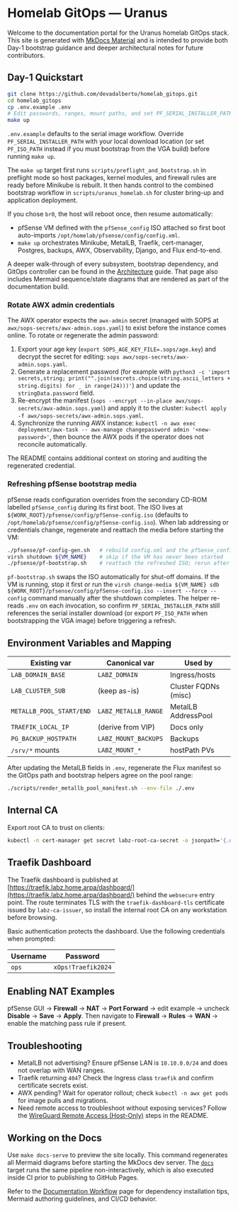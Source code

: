 # Homelab GitOps — Uranus

Welcome to the documentation portal for the Uranus homelab GitOps stack. This site is generated with [MkDocs Material](https://squidfunk.github.io/mkdocs-material/) and is intended to provide both Day-1 bootstrap guidance and deeper architectural notes for future contributors.

## Day-1 Quickstart

```bash
git clone https://github.com/devadalberto/homelab_gitops.git
cd homelab_gitops
cp .env.example .env
# Edit passwords, ranges, mount paths, and set PF_SERIAL_INSTALLER_PATH to the downloaded pfSense serial installer
make up
```

`.env.example` defaults to the serial image workflow. Override `PF_SERIAL_INSTALLER_PATH` with your local download location (or
set `PF_ISO_PATH` instead if you must bootstrap from the VGA build) before running `make up`.

The `make up` target first runs `scripts/preflight_and_bootstrap.sh` in preflight mode so host packages, kernel modules, and firewall rules are ready before Minikube is rebuilt. It then hands control to the combined bootstrap workflow in `scripts/uranus_homelab.sh` for cluster bring-up and application deployment.

If you chose `br0`, the host will reboot once, then resume automatically:
- pfSense VM defined with the `pfSense_config` ISO attached so first boot auto-imports `/opt/homelab/pfsense/config/config.xml`.
- `make up` orchestrates Minikube, MetalLB, Traefik, cert-manager, Postgres, backups, AWX, Observability, Django, and Flux end-to-end.

A deeper walk-through of every subsystem, bootstrap dependency, and GitOps controller can be found in the [Architecture](architecture.md) guide. That page also includes Mermaid sequence/state diagrams that are rendered as part of the documentation build.

### Rotate AWX admin credentials

The AWX operator expects the `awx-admin` secret (managed with SOPS at `awx/sops-secrets/awx-admin.sops.yaml`) to exist before the instance comes online. To rotate or regenerate the admin password:

1. Export your age key (`export SOPS_AGE_KEY_FILE=.sops/age.key`) and decrypt the secret for editing: `sops awx/sops-secrets/awx-admin.sops.yaml`.
2. Generate a replacement password (for example with `python3 -c 'import secrets,string; print("".join(secrets.choice(string.ascii_letters + string.digits) for _ in range(24)))'`) and update the `stringData.password` field.
3. Re-encrypt the manifest (`sops --encrypt --in-place awx/sops-secrets/awx-admin.sops.yaml`) and apply it to the cluster: `kubectl apply -f awx/sops-secrets/awx-admin.sops.yaml`.
4. Synchronize the running AWX instance: `kubectl -n awx exec deployment/awx-task -- awx-manage changepassword admin '<new-password>'`, then bounce the AWX pods if the operator does not reconcile automatically.

The README contains additional context on storing and auditing the regenerated credential.

### Refreshing pfSense bootstrap media

pfSense reads configuration overrides from the secondary CD-ROM labelled `pfSense_config` during its first boot. The ISO lives at `${WORK_ROOT}/pfsense/config/pfSense-config.iso` (defaults to `/opt/homelab/pfsense/config/pfSense-config.iso`). When lab addressing or credentials change, regenerate and reattach the media before starting the VM:

```bash
./pfsense/pf-config-gen.sh   # rebuild config.xml and the pfSense_config ISO (requires genisoimage or mkisofs)
virsh shutdown ${VM_NAME}    # skip if the VM has never been started
./pfsense/pf-bootstrap.sh    # reattach the refreshed ISO; rerun after edits to .env
```

`pf-bootstrap.sh` swaps the ISO automatically for shut-off domains. If the VM is running, stop it first or run the `virsh change-media ${VM_NAME} sdb ${WORK_ROOT}/pfsense/config/pfSense-config.iso --insert --force --config` command manually after the shutdown completes. The helper re-reads `.env` on each invocation, so confirm `PF_SERIAL_INSTALLER_PATH` still references the serial installer download (or export `PF_ISO_PATH` when bootstrapping the VGA image) before triggering a refresh.

## Environment Variables and Mapping

| Existing var            | Canonical var       | Used by              |
|------------------------ |-------------------- |--------------------- |
| `LAB_DOMAIN_BASE`       | `LABZ_DOMAIN`       | Ingress/hosts        |
| `LAB_CLUSTER_SUB`       | (keep as-is)        | Cluster FQDNs (misc) |
| `METALLB_POOL_START/END`| `LABZ_METALLB_RANGE`| MetalLB AddressPool  |
| `TRAEFIK_LOCAL_IP`      | (derive from VIP)   | Docs only            |
| `PG_BACKUP_HOSTPATH`    | `LABZ_MOUNT_BACKUPS`| Backups              |
| `/srv/*` mounts         | `LABZ_MOUNT_*`      | hostPath PVs         |

After updating the MetalLB fields in `.env`, regenerate the Flux manifest so the
GitOps path and bootstrap helpers agree on the pool range:

```bash
./scripts/render_metallb_pool_manifest.sh --env-file ./.env
```

## Internal CA

Export root CA to trust on clients:

```bash
kubectl -n cert-manager get secret labz-root-ca-secret -o jsonpath='{.data.ca\.crt}' | base64 -d > labz-root-ca.crt
```

## Traefik Dashboard

The Traefik dashboard is published at [https://traefik.labz.home.arpa/dashboard/](https://traefik.labz.home.arpa/dashboard/) behind the `websecure` entry point. The route terminates TLS with the `traefik-dashboard-tls` certificate issued by `labz-ca-issuer`, so install the internal root CA on any workstation before browsing.

Basic authentication protects the dashboard. Use the following credentials when prompted:

| Username | Password           |
| -------- | ------------------ |
| `ops`    | `xOps!Traefik2024` |

## Enabling NAT Examples

pfSense GUI → **Firewall** → **NAT** → **Port Forward** → edit example → uncheck **Disable** → **Save** → **Apply**. Then navigate to **Firewall** → **Rules** → **WAN** → enable the matching pass rule if present.

## Troubleshooting

- MetalLB not advertising? Ensure pfSense LAN is `10.10.0.0/24` and does not overlap with WAN ranges.
- Traefik returning `404`? Check the Ingress class `traefik` and confirm certificate secrets exist.
- AWX pending? Wait for operator rollout; check `kubectl -n awx get pods` for image pulls and migrations.
- Need remote access to troubleshoot without exposing services? Follow the [WireGuard Remote Access (Host-Only)](../README.md#wireguard-remote-access-host-only) steps in the README.

## Working on the Docs

Use `make docs-serve` to preview the site locally. This command regenerates all Mermaid diagrams before starting the MkDocs dev server. The [`docs`](../Makefile) target runs the same pipeline non-interactively, which is also executed inside CI prior to publishing to GitHub Pages.

Refer to the [Documentation Workflow](docs-workflow.md) page for dependency installation tips, Mermaid authoring guidelines, and CI/CD behavior.
